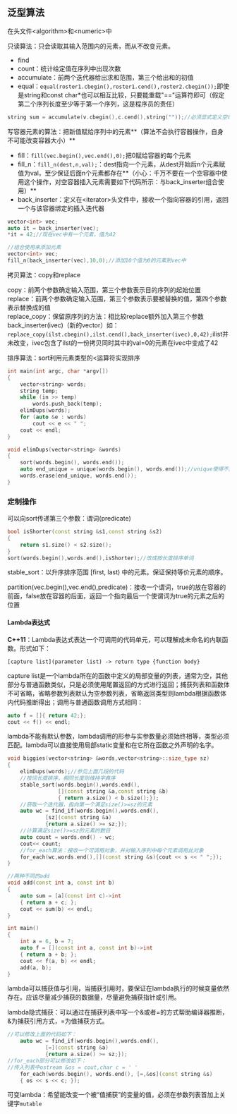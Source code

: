 <h2>泛型算法</h2>

在头文件\<algorithm>和\<numeric>中

只读算法：只会读取其输入范围内的元素，而从不改变元素。

+ find
+ count：统计给定值在序列中出现次数
+ accumulate：前两个迭代器给出求和范围，第三个给出和的初值
+ equal：`equal(roster1.cbegin(),roster1.cend(),roster2.cbegin());`即使是string和const char*也可以相互比较，只要能重载"=="运算符即可（假定第二个序列长度至少等于第一个序列，这是程序员的责任）

```cpp
string sum = accumulate(v.cbegin(),c.cend(),string(""));//必须显式定义空串使得满足"+"运算符
```

写容器元素的算法：把新值赋给序列中的元素**（算法不会执行容器操作，自身不可能改变容器大小）**

+ fill：`fill(vec.begin(),vec.end(),0);`把0赋给容器的每个元素
+ fill_n：`fill_n(dest,n,val);`：dest指向一个元素，从dest开始后n个元素赋值为val，至少保证后面n个元素都存在**（小心：千万不要在一个空容器中使用这个操作，对空容器插入元素需要如下代码所示：与back\_inserter组合使用）**
+ back_inserter：定义在\<iterator>头文件中，接收一个指向容器的引用，返回一个与该容器绑定的插入迭代器

```cpp
vector<int> vec;
auto it = back_inserter(vec);
*it = 42;//现在vec中有一个元素，值为42

//组合使用来添加元素
vector<int> vec;
fill_n(back_inserter(vec),10,0);//添加10个值为0的元素到vec中
```

拷贝算法：copy和replace

copy：前两个参数确定输入范围，第三个参数表示目的序列的起始位置<br>
replace：前两个参数确定输入范围，第三个参数表示要被替换的值，第四个参数表示替换成的值<br>
replace_copy：保留原序列的方法：相比较replace额外加入第三个参数back\_inserter(ivec)（新的vector）如：`replace_copy(ilst.cbegin(),ilst.cend(),back_inserter(ivec),0,42);`ilist并未改变，ivec包含了ilst的一份拷贝同时其中的val=0的元素在ivec中变成了42

排序算法：sort利用元素类型的<运算符实现排序

```cpp
int main(int argc, char *argv[])
{
    vector<string> words;
    string temp;
    while (in >> temp)
        words.push_back(temp);
    elimDups(words);
    for (auto &e : words)
        cout << e << " ";
    cout << endl;
}

void elimDups(vector<string> &words)
{
    sort(words.begin(), words.end());
    auto end_unique = unique(words.begin(), words.end());//unique使得不重复的部分排列在前部，返回一个指向最后一个不重复元素之后的位置
    words.erase(end_unique, words.end());
}
```

<h3>定制操作</h3>

可以向sort传递第三个参数：谓词(predicate)

```cpp
bool isShorter(const string &s1,const string &s2)
{
    return s1.size() < s2.size();
}
sort(words.begin(),words.end(),isShorter);//改成按长度排序单词
```

stable_sort：以升序排序范围 [first, last) 中的元素。保证保持等价元素的顺序。

partition(vec.begin(),vec.end(),predicate)：接收一个谓词，true的放在容器的前面，false放在容器的后面，返回一个指向最后一个使谓词为true的元素之后的位置

<h4>Lambda表达式</h4>

**C++11**：Lambda表达式表达一个可调用的代码单元，可以理解成未命名的内联函数。形式如下：

`[capture list](parameter list) -> return type {function body}`

capture list是一个lambda所在的函数中定义的局部变量的列表，通常为空，其他部分与普通函数类似，只是必须使用尾置返回的方式进行返回；捕获列表和函数体不可省略，省略参数列表默认为空参数列表，省略返回类型则lambda根据函数体内代码推断得出；调用与普通函数调用方式相同：

```cpp
auto f = []{ return 42;};
cout << f() << endl;
```

lambda不能有默认参数，lambda调用的形参与实参数量必须始终相等，类型必须匹配。lambda可以直接使用局部static变量和在它所在函数之外声明的名字。


```cpp
void biggies(vector<string> &words,vector<string>::size_type sz)
{
    elimDups(words);//参见上面几段的代码
    //按词长度排序，相同长度则维持字典序
    stable_sort(words.begin(),words.end(),
                [](const string &a,const string &b)
                { return a.size() < b.size();});
    //获取一个迭代器，指向第一个满足size()>=sz的元素
    auto wc = find_if(words.begin(),words.end(),
            [sz](const string &a)
            {return a.size() >= sz;});
    //计算满足size()>=sz的元素的数目
    auto count = words.end() - wc;
    cout<< count;
    //for_each算法：接收一个可调用对象，并对输入序列中每个元素调用此对象
    for_each(wc,words.end(),[](const string &s){cout << s << " ";});
}
```

```cpp
//两种不同的add
void add(const int a, const int b)
{
    auto sum = [a](const int c)->int
    { return a + c; };
    cout << sum(b) << endl;
}

int main()
{
    int a = 6, b = 7;
    auto f = [](const int a, const int b)->int
    { return a + b; };
    cout << f(a, b) << endl;
    add(a, b);
}
```

lambda可以捕获值与引用，当捕获引用时，要保证在lambda执行的时候变量依然存在。应该尽量减少捕获的数据量，尽量避免捕获指针或引用。

lambda隐式捕获：可以通过在捕获列表中写一个&或者=的方式帮助编译器推断，&为捕获引用方式，=为值捕获方式。

```cpp
//可以修改上面的代码如下：
    auto wc = find_if(words.begin(),words.end(),
            [=](const string &a)
            {return a.size() >= sz;});
//for_each部分可以修改如下：
//传入列表中ostream &os = cout,char c = ' '
    for_each(words.begin(), words.end(), [=,&os](const string &s)
    { os << s << c; });
```

可变lambda：希望能改变一个被“值捕获”的变量的值，必须在参数列表首加上关键字`mutable`

```cpp

```
